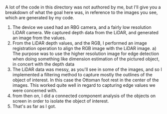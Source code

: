 A lot of the code in this directory was not authored by me, but I'll give you a breakdown of what the goal here was, in reference to the images you see, which are generated by my code.

1) The device we used had an RBG camera, and a fairly low resolution LiDAR camera. We captured depth data from the LiDAR, and generated an image from the values.
2) From the LiDAR depth values, and the RGB, I performed an image registration operation to align the RGB image with the LiDAR image.
   a) The purpose was to use the higher resolution image for edge detection when doing something like dimension estimation of the pictured object, in concert with the depth data
3) The LiDAR data was messy, as you'll see in some of the images, and so I implemented a filtering method to capture mostly the outlines of the object of interest. In this case the
   Ottoman foot rest in the center of the images. This worked quite well in regard to capturing edge values we were concerned with.
4) from then on, I did a connected component analysis of the objects on screen in order to isolate the object of interest.
5) That's as far as I got.
